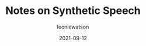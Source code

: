 ---
author: leoniewatson
date: 2021-09-12
tags:
  - accessibility
  - user-agents
target_url: https://tink.uk/notes-on-synthetic-speech/
title: Notes on Synthetic Speech
---